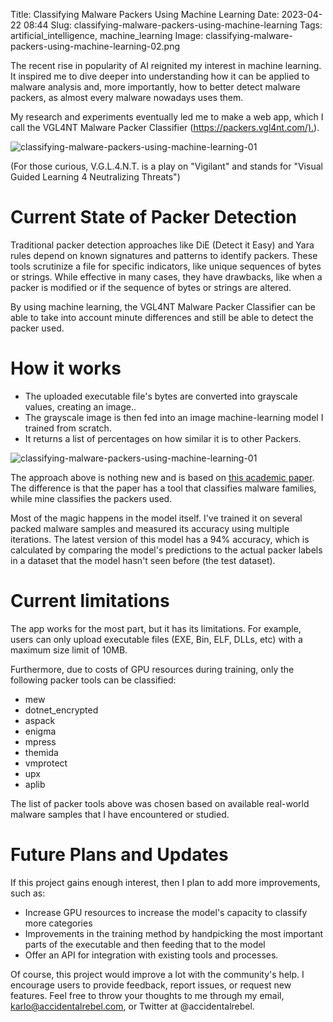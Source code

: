 Title: Classifying Malware Packers Using Machine Learning
Date: 2023-04-22 08:44
Slug: classifying-malware-packers-using-machine-learning
Tags: artificial_intelligence, machine_learning
Image: classifying-malware-packers-using-machine-learning-02.png

The recent rise in popularity of AI reignited my interest in machine learning. It inspired me to dive deeper into understanding how it can be applied to malware analysis and, more importantly, how to better detect malware packers, as almost every malware nowadays uses them.

My research and experiments eventually led me to make a web app, which I call the VGL4NT Malware Packer Classifier (<https://packers.vgl4nt.com/).>).

![classifying-malware-packers-using-machine-learning-01]({attach}/images/classifying-malware-packers-using-machine-learning-01.png)

(For those curious, V.G.L.4.N.T. is a play on "Vigilant" and stands for "Visual Guided Learning 4 Neutralizing Threats")

# Current State of Packer Detection
 
Traditional packer detection approaches like DiE (Detect it Easy) and Yara rules depend on known signatures and patterns to identify packers. These tools scrutinize a file for specific indicators, like unique sequences of bytes or strings. While effective in many cases, they have drawbacks, like when a packer is modified or if the sequence of bytes or strings are altered.

By using machine learning, the VGL4NT Malware Packer Classifier can be able to take into account minute differences and still be able to detect the packer used.

# How it works

- The uploaded executable file's bytes are converted into grayscale values, creating an image..
- The grayscale image is then fed into an image machine-learning model I trained from scratch.
- It returns a list of percentages on how similar it is to other Packers.

![classifying-malware-packers-using-machine-learning-01]({attach}/images/classifying-malware-packers-using-machine-learning-02.png)

The approach above is nothing new and is based on [this academic paper](https://ieeexplore.ieee.org/abstract/document/8328749). The difference is that the paper has a tool that classifies malware families, while mine classifies the packers used.

Most of the magic happens in the model itself. I've trained it on several packed malware samples and measured its accuracy using multiple iterations. The latest version of this model has a 94% accuracy, which is calculated by comparing the model's predictions to the actual packer labels in a dataset that the model hasn't seen before (the test dataset).

# Current limitations

The app works for the most part, but it has its limitations. For example, users can only upload executable files (EXE, Bin, ELF, DLLs, etc) with a maximum size limit of 10MB. 

Furthermore, due to costs of GPU resources during training, only the following packer tools can be classified:

- mew
- dotnet_encrypted
- aspack
- enigma
- mpress
- themida
- vmprotect
- upx
- aplib

The list of packer tools above was chosen based on available real-world malware samples that I have encountered or studied.

# Future Plans and Updates

If this project gains enough interest, then I plan to add more improvements, such as:

- Increase GPU resources to increase the model's capacity to classify more categories
- Improvements in the training method by handpicking the most important parts of the executable and then feeding that to the model
- Offer an API for integration with existing tools and processes.

Of course, this project would improve a lot with the community's help. I encourage users to provide feedback, report issues, or request new features. Feel free to throw your thoughts to me through my email, karlo@accidentalrebel.com, or Twitter at @accidentalrebel.
